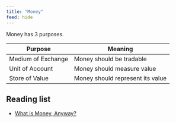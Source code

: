 ```yaml
---
title: "Money"
feed: hide
---
```


Money has 3 purposes.

|Purpose|Meaning|
|--------|---------|
|Medium of Exchange|Money should be tradable|
|Unit of Account|Money should measure value|
|Store of Value|Money should represent its value|

## Reading list

* [What is Money, Anyway?](https://www.lynalden.com/what-is-money/)
